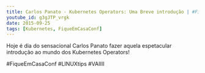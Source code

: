 ```yaml
---
title: Carlos Panato - Kubernetes Operators: Uma Breve introdução | #FiqueEmCasaConf
youtube_id: g3gJTP_vrgk
date: 2015-09-25
tags: [Kubernetes, FiqueEmCasaConf]
---
```


Hoje é dia do sensacional Carlos Panato fazer aquela espetacular introdução ao mundo dos Kubernetes Operators!

#FiqueEmCasaConf #LINUXtips #VAIIII
